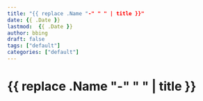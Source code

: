 ```yaml
---
title: "{{ replace .Name "-" " " | title }}"
date: {{ .Date }}
lastmod:  {{ .Date }}
author: bbing
draft: false
tags: ["default"]
categories: ["default"]
---
```


# {{ replace .Name "-" " " | title }}

